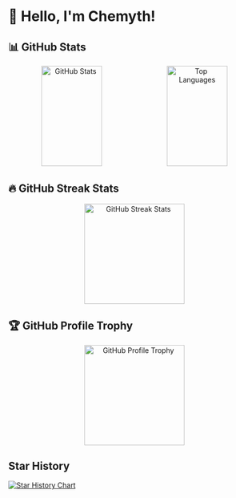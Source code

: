 # 👋 Hello, I'm Chemyth!

## 📊 GitHub Stats

<div align="center">
  <img src="https://github-readme-stats.vercel.app/api?username=Chanh03&show_icons=true&theme=dracula" alt="GitHub Stats" width="49%" height="200px"/>
  <img src="https://github-readme-stats.vercel.app/api/top-langs/?username=Chanh03&layout=compact&theme=dracula" alt="Top Languages" width="49%" height="200px"/>
</div>

## 🔥 GitHub Streak Stats
<div align="center">
  <img src="https://streak-stats.demolab.com/?user=Chanh03&theme=dracula&date_format=j%20M%5B%20Y%5D" alt="GitHub Streak Stats" height="200px"/>
</div>

## 🏆 GitHub Profile Trophy
<div align="center">
  <img src="https://github-profile-trophy.vercel.app/?username=Chanh03&theme=dracula" alt="GitHub Profile Trophy" height="200px"/>
</div>

## Star History
[![Star History Chart](https://api.star-history.com/svg?repos=Chanh03/vue_cli&type=Date)](https://star-history.com/#Chanh03/vue_cli&Date)

